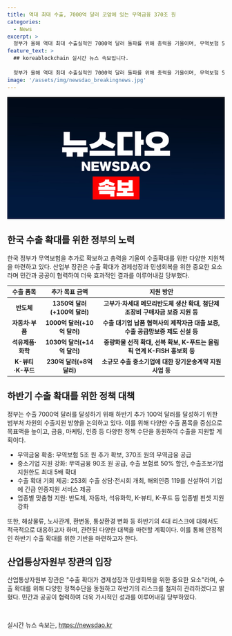 ```yaml
---
title: 역대 최대 수출, 7000억 달러 코앞에 있는 무역금융 370조 원
categories:
  - News
excerpt: >
  정부가 올해 역대 최대 수출실적인 7000억 달러 돌파를 위해 총력을 기울이며, 무역보험 5조 원을 추가로 확보해 올해 모두 370조 원의 무역금융을 공급할 계획이다. 반도체의 반등세와 자동차·부품 등 전통적인 주력품목의 호조세와 더불어 K-푸드, K-뷰티, 바이오헬스 등 유망품목도 확고히 자리를 잡았다. 이를 위해 정부는 수출기업을 적극 지원하며, 하반기에는 추가 100억 달러의 수출을 위해 범부처 수출지원에 총력을 기울일 계획이다.
feature_text: >
  ## koreablockchain 실시간 뉴스 속보입니다.

  정부가 올해 역대 최대 수출실적인 7000억 달러 돌파를 위해 총력을 기울이며, 무역보험 5조 원을 추가로 확보해 올해 모두 370조 원의 무역금융을 공급할 계획이다. 반도체의 반등세와 자동차·부품 등 전통적인 주력품목의 호조세와 더불어 K-푸드, K-뷰티, 바이오헬스 등 유망품목도 확고히 자리를 잡았다. 이를 위해 정부는 수출기업을 적극 지원하며, 하반기에는 추가 100억 달러의 수출을 위해 범부처 수출지원에 총력을 기울일 계획이다.
image: '/assets/img/newsdao_breakingnews.jpg'
---
```


<p><img src="/assets/img/newsdao_breakingnews.jpg" alt="koreablockchain 속보" /></p>

<h2 data-ke-size="size26">한국 수출 확대를 위한 정부의 노력</h2>

<p data-ke-size="size16">한국 정부가 무역보험을 추가로 확보하고 총력을 기울여 수출확대를 위한 다양한 지원책을 마련하고 있다. 산업부 장관은 수출 확대가 경제성장과 민생회복을 위한 중요한 요소라며 민간과 공공이 협력하여 더욱 효과적인 결과를 이루어내길 당부했다.</p>

<table>
<thead>
    <tr>
        <th style="text-align: center;">수출 품목</th>
        <th style="text-align: center;">추가 목표 금액</th>
        <th style="text-align: center;">지원 방안</th>
    </tr>
</thead>
<tbody>
    <tr>
        <td style="text-align: center;"><b>반도체</b></td>
        <td style="text-align: center;"><b>1350억 달러(+100억 달러)</b></td>
        <td style="text-align: center;"><b>고부가·차세대 메모리반도체 생산 확대, 첨단제조장비 구매자금 보증 지원 등</b></td>
    </tr>
    <tr>
        <td style="text-align: center;"><b>자동차·부품</b></td>
        <td style="text-align: center;"><b>1000억 달러(+10억 달러)</b></td>
        <td style="text-align: center;"><b>수출 대기업 납품 협력사의 제작자금 대출 보증, 수출 공급망보증 제도 신설 등</b></td>
    </tr>
    <tr>
        <td style="text-align: center;"><b>석유제품·화학</b></td>
        <td style="text-align: center;"><b>1030억 달러(+14억 달러)</b></td>
        <td style="text-align: center;"><b>중량화물 선적 확대, 선복 확보, K-푸드는 올림픽 연계 K-FISH 홍보회 등</b></td>
    </tr>
    <tr>
        <td style="text-align: center;"><b>K-뷰티·K-푸드</b></td>
        <td style="text-align: center;"><b>230억 달러(+8억 달러)</b></td>
        <td style="text-align: center;"><b>소규모 수출 중소기업에 대한 장기운송계약 지원사업 등</b></td>
    </tr>
</tbody>
</table>

<h2 data-ke-size="size26">하반기 수출 확대를 위한 정책 대책</h2>

<p data-ke-size="size16">정부는 수출 7000억 달러를 달성하기 위해 하반기 추가 100억 달러를 달성하기 위한 범부처 차원의 수출지원 방향을 논의하고 있다. 이를 위해 다양한 수출 품목을 중심으로 목표액을 높이고, 금융, 마케팅, 인증 등 다양한 정책 수단을 동원하여 수출을 지원할 계획이다.</p>

<ul>
    <li>무역금융 확충: 무역보험 5조 원 추가 확보, 370조 원의 무역금융 공급</li>
    <li>중소기업 지원 강화: 무역금융 90조 원 공급, 수출 보험료 50% 할인, 수출초보기업 지원한도 최대 5배 확대</li>
    <li>수출 확대 기회 제공: 253회 수출 상담·전시회 개최, 해외인증 119를 신설하여 기업에 긴급 인증지원 서비스 제공</li>
    <li>업종별 맞춤형 지원: 반도체, 자동차, 석유화학, K-뷰티, K-푸드 등 업종별 핀셋 지원 강화</li>
</ul>

<p data-ke-size="size16">또한, 해상물류, 노사관계, 환변동, 통상환경 변화 등 하반기의 4대 리스크에 대해서도 적극적으로 대응하고자 하며, 관련된 다양한 대책을 마련할 계획이다. 이를 통해 안정적인 하반기 수출 확대를 위한 기반을 마련하고자 한다.</p>

<h2 data-ke-size="size26">산업통상자원부 장관의 입장</h2>

<p data-ke-size="size16">산업통상자원부 장관은 "수출 확대가 경제성장과 민생회복을 위한 중요한 요소"라며, 수출 확대를 위해 다양한 정책수단을 동원하고 하반기의 리스크를 철저히 관리하겠다고 밝혔다. 민간과 공공이 협력하여 더욱 가시적인 성과를 이루어내길 당부하였다.</p>

<p data-ke-size="size16">&nbsp;</p>
실시간 뉴스 속보는, <a href="https://newsdao.kr" rel="dofollow">https://newsdao.kr</a>


